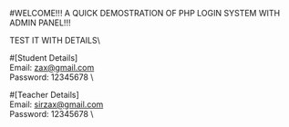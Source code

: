#WELCOME!!! A QUICK DEMOSTRATION OF PHP LOGIN SYSTEM WITH ADMIN PANEL!!!

TEST IT WITH DETAILS\

#[Student Details]\
Email: zax@gmail.com \
Password: 12345678 \


#[Teacher Details]\
Email: sirzax@gmail.com \
Password: 12345678 \
